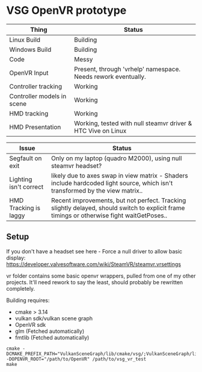 # VSG OpenVR prototype

Thing                        | Status
-----------------------------|--------
Linux Build                  | Building
Windows Build                | Building
Code                         | Messy
OpenVR Input                 | Present, through 'vrhelp' namespace. Needs rework eventually.
Controller tracking          | Working
Controller models in scene   | Working
HMD tracking                 | Working
HMD Presentation             | Working, tested with null steamvr driver & HTC Vive on Linux

Issue                        | Status
-----------------------------|-------
Segfault on exit             | Only on my laptop (quadro M2000), using null steamvr headset?
Lighting isn't correct       | likely due to axes swap in view matrix - Shaders include hardcoded light source, which isn't transformed by the view matrix..
HMD Tracking is laggy        | Recent improvements, but not perfect. Tracking slightly delayed, should switch to explicit frame timings or otherwise fight waitGetPoses..

## Setup

If you don't have a headset see here - Force a null driver to allow basic display:
https://developer.valvesoftware.com/wiki/SteamVR/steamvr.vrsettings

vr folder contains some basic openvr wrappers, pulled from one of my other projects. It'll need rework to say the least, should probably be rewritten completely.

Building requires:
* cmake > 3.14
* vulkan sdk/vulkan scene graph
* OpenVR sdk
* glm (Fetched automatically)
* fmtlib (Fetched automatically)

```
cmake -DCMAKE_PREFIX_PATH="VulkanSceneGraph/lib/cmake/vsg/;VulkanSceneGraph/lib/cmake/vsg_glslang"  -DOPENVR_ROOT="/path/to/OpenVR" /path/to/vsg_vr_test
make
```
